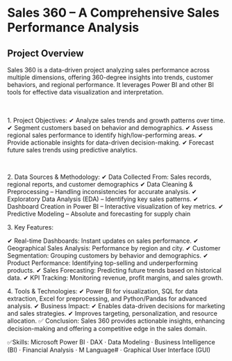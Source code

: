 <h1>Sales 360 – A Comprehensive Sales Performance Analysis</h1>

<h2>Project Overview</h2>
Sales 360 is a data-driven project analyzing sales performance across multiple dimensions, offering 360-degree insights into trends, customer behaviors, and regional performance. It leverages Power BI and other BI tools for effective data visualization and interpretation.
<br/>
<br/>
<br>
<p>
1. Project Objectives:
✔ Analyze sales trends and growth patterns over time.
✔ Segment customers based on behavior and demographics.
✔ Assess regional sales performance to identify high/low-performing areas.
✔ Provide actionable insights for data-driven decision-making.
✔ Forecast future sales trends using predictive analytics.
  </p>
<br/>
<p>
2. Data Sources & Methodology:
✔ Data Collected From: Sales records, regional reports, and customer demographics
✔ Data Cleaning & Preprocessing – Handling inconsistencies for accurate analysis.
✔ Exploratory Data Analysis (EDA) – Identifying key sales patterns.
✔ Dashboard Creation in Power BI – Interactive visualization of key metrics.
✔ Predictive Modeling  – Absolute and forecasting for supply chain 
</p>
<p>
3. Key Features:
   
✔ Real-time Dashboards: Instant updates on sales performance.
✔ Geographical Sales Analysis: Performance by region and city.
✔ Customer Segmentation: Grouping customers by behavior and demographics.
✔ Product Performance: Identifying top-selling and underperforming products.
✔ Sales Forecasting: Predicting future trends based on historical data.
✔ KPI Tracking: Monitoring revenue, profit margins, and sales growth.
</p>
<p>
4. Tools & Technologies:
✔ Power BI for visualization, SQL for data extraction, Excel for preprocessing, and Python/Pandas for advanced analysis.
✔ Business Impact:
✔ Enables data-driven decisions for marketing and sales strategies.
✔ Improves targeting, personalization, and resource allocation.
✅ Conclusion:
Sales 360 provides actionable insights, enhancing decision-making and offering a competitive edge in the sales domain.

  </p>
✅Skills: Microsoft Power BI · DAX · Data Modeling · Business Intelligence (BI) · Financial Analysis · M Language# · Graphical User Interface (GUI)

